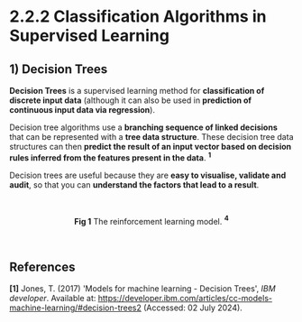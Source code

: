 # 2.2.2 Classification Algorithms in Supervised Learning

## 1) Decision Trees

**Decision Trees** is a supervised learning method for **classification of discrete input data** (although it can also be used in **prediction of continuous input data via regression**).

Decision tree algorithms use a **branching sequence of linked decisions** that can be represented with a **tree data structure**. These decision tree data structures can then **predict the result of an input vector based on decision rules inferred from the features present in the data**. **<sup>1</sup>**

Decision trees are useful because they are **easy to visualise, validate and audit**, so that you can **understand the factors that lead to a result**.

  <br>
    <div align="center">
      <img src="", 
       alt=""/>
      <p>
        <b>Fig 1</b> The reinforcement learning model. <b><sup>4</sup></b>
      </p>
    </div>
   <br>

## References
**[1]** Jones, T. (2017) 'Models for machine learning - Decision Trees', *IBM developer*. Available at: https://developer.ibm.com/articles/cc-models-machine-learning/#decision-trees2 (Accessed: 02 July 2024). <br><br>
